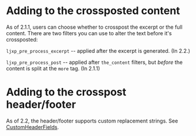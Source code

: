 # Adding to the crossposted content #

As of 2.1.1, users can choose whether to crosspost the excerpt or the full content. There are two filters you can use to alter the text before it's crossposted:

`ljxp_pre_process_excerpt` -- applied after the excerpt is generated. (In 2.2.)

`ljxp_pre_process_post` -- applied after `the_content` filters, but _before_ the content is split at the `more` tag. (In 2.1.1)

# Adding to the crosspost header/footer #

As of 2.2, the header/footer supports custom replacement strings. See [CustomHeaderFields](CustomHeaderFields.md).